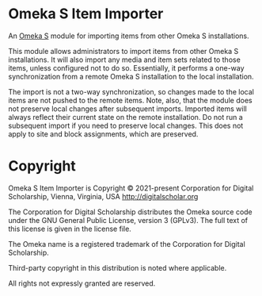 # Omeka S Item Importer

An [Omeka S](https://omeka.org/s/) module for importing items from other Omeka S installations.

This module allows administrators to import items from other Omeka S installations. It will also import any media and item sets related to those items, unless configured not to do so. Essentially, it performs a one-way synchronization from a remote Omeka S installation to the local installation.

The import is not a two-way synchronization, so changes made to the local items are not pushed to the remote items. Note, also, that the module does not preserve local changes after subsequent imports. Imported items will always reflect their current state on the remote installation. Do not run a subsequent import if you need to preserve local changes. This does not apply to site and block assignments, which are preserved.

# Copyright

Omeka S Item Importer is Copyright © 2021-present Corporation for Digital Scholarship, Vienna, Virginia, USA http://digitalscholar.org

The Corporation for Digital Scholarship distributes the Omeka source code
under the GNU General Public License, version 3 (GPLv3). The full text
of this license is given in the license file.

The Omeka name is a registered trademark of the Corporation for Digital Scholarship.

Third-party copyright in this distribution is noted where applicable.

All rights not expressly granted are reserved.

